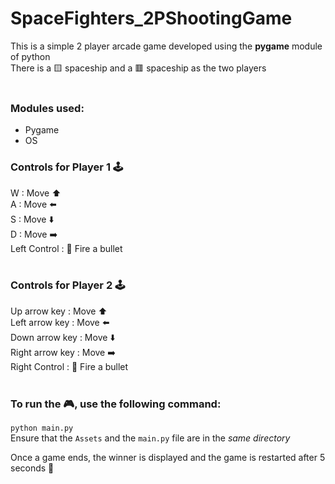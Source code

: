 # SpaceFighters_2PShootingGame
This is a simple 2 player arcade game developed using the **pygame** module of python <br>
There is a 🟨 spaceship and a 🟥 spaceship as the two players <br> <br>

### Modules used:
+ Pygame
+ OS

### Controls for Player 1 🕹️<br>
W : Move ⬆️ <br>
A : Move ⬅️ <br>
S : Move ⬇️ <br>
D : Move ➡️ <br>
Left Control : 🔫 Fire a bullet <br> <br> 

### Controls for Player 2 🕹️<br>
Up arrow key : Move ⬆️ <br>
Left arrow key : Move ⬅️ <br>
Down arrow key : Move ⬇️ <br>
Right arrow key : Move ➡️ <br>
Right Control : 🔫 Fire a bullet <br> <br>

### To run the 🎮, use the following command: 
```python main.py``` <br>
Ensure that the `Assets` and the `main.py` file are in the *same directory* <br>


Once a game ends, the winner is displayed and the game is restarted after 5 seconds 🔄



